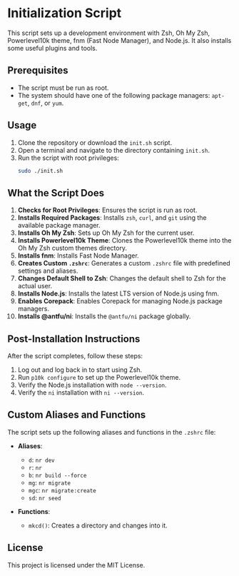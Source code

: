 # Initialization Script

This script sets up a development environment with Zsh, Oh My Zsh, Powerlevel10k theme, fnm (Fast Node Manager), and Node.js. It also installs some useful plugins and tools.

## Prerequisites

- The script must be run as root.
- The system should have one of the following package managers: `apt-get`, `dnf`, or `yum`.

## Usage

1. Clone the repository or download the `init.sh` script.
2. Open a terminal and navigate to the directory containing `init.sh`.
3. Run the script with root privileges:
   ```bash
   sudo ./init.sh
   ```

## What the Script Does

1. **Checks for Root Privileges**: Ensures the script is run as root.
2. **Installs Required Packages**: Installs `zsh`, `curl`, and `git` using the available package manager.
3. **Installs Oh My Zsh**: Sets up Oh My Zsh for the current user.
4. **Installs Powerlevel10k Theme**: Clones the Powerlevel10k theme into the Oh My Zsh custom themes directory.
5. **Installs fnm**: Installs Fast Node Manager.
6. **Creates Custom `.zshrc`**: Generates a custom `.zshrc` file with predefined settings and aliases.
7. **Changes Default Shell to Zsh**: Changes the default shell to Zsh for the actual user.
8. **Installs Node.js**: Installs the latest LTS version of Node.js using fnm.
9. **Enables Corepack**: Enables Corepack for managing Node.js package managers.
10. **Installs @antfu/ni**: Installs the `@antfu/ni` package globally.

## Post-Installation Instructions

After the script completes, follow these steps:

1. Log out and log back in to start using Zsh.
2. Run `p10k configure` to set up the Powerlevel10k theme.
3. Verify the Node.js installation with `node --version`.
4. Verify the `ni` installation with `ni --version`.

## Custom Aliases and Functions

The script sets up the following aliases and functions in the `.zshrc` file:

- **Aliases**:

  - `d`: `nr dev`
  - `r`: `nr`
  - `b`: `nr build --force`
  - `mg`: `nr migrate`
  - `mgc`: `nr migrate:create`
  - `sd`: `nr seed`

- **Functions**:
  - `mkcd()`: Creates a directory and changes into it.

## License

This project is licensed under the MIT License.
